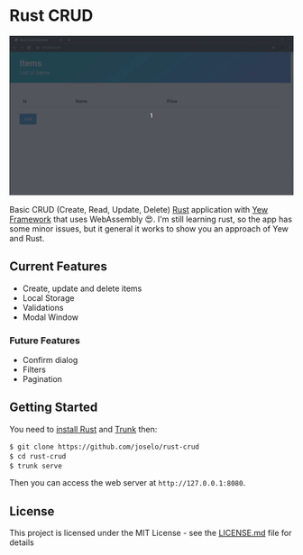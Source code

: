 # Rust CRUD

![Screenshot](screenshot.gif)

Basic CRUD (Create, Read, Update, Delete) [Rust] application with [Yew Framework] that uses WebAssembly :heart_eyes:.
I'm still learning rust, so the app has some minor issues, but it general it works to show you an approach of Yew and Rust.

[Rust]: https://www.rust-lang.org
[Yew Framework]: https://github.com/yewstack/yew

## Current Features

* Create, update and delete items
* Local Storage
* Validations
* Modal Window

### Future Features

* Confirm dialog
* Filters
* Pagination

## Getting Started

You need to [install Rust] and [Trunk] then:

```bash
$ git clone https://github.com/joselo/rust-crud
$ cd rust-crud
$ trunk serve
```

Then you can access the web server at `http://127.0.0.1:8080`.

[install Rust]: https://www.rust-lang.org/tools/install
[Trunk]: https://github.com/thedodd/trunk

## License

This project is licensed under the MIT License - see the [LICENSE.md](LICENSE.md) file for details
